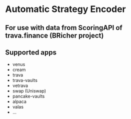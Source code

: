 # Automatic Strategy Encoder
## For use with data from ScoringAPI of trava.finance (BRicher project)
## Supported apps
- venus
- cream
- trava
- trava-vaults
- vetrava
- swap (Uniswap)
- pancake-vaults
- alpaca
- valas
- ...

